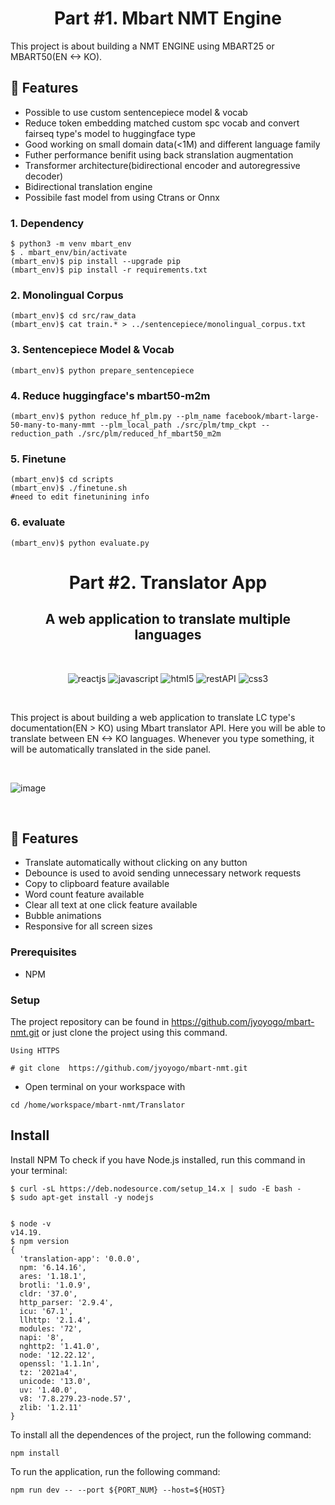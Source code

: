 <h1 align="center"><b>Part #1. Mbart NMT Engine </b></h1>
This project is about building a NMT ENGINE using MBART25 or MBART50(EN <-> KO).

## 🚀 Features
- Possible to use custom sentencepiece model & vocab
- Reduce token embedding matched custom spc vocab and convert fairseq type's model to huggingface type
- Good working on small domain data(<1M) and different language family
- Futher performance benifit using back stranslation augmentation
- Transformer architecture(bidirectional encoder and autoregressive decoder)
- Bidirectional translation engine
- Possibile fast model from using Ctrans or Onnx

### 1. Dependency
```
$ python3 -m venv mbart_env
$ . mbart_env/bin/activate
(mbart_env)$ pip install --upgrade pip
(mbart_env)$ pip install -r requirements.txt
```

### 2. Monolingual Corpus
```
(mbart_env)$ cd src/raw_data
(mbart_env)$ cat train.* > ../sentencepiece/monolingual_corpus.txt
```

### 3. Sentencepiece Model & Vocab
```
(mbart_env)$ python prepare_sentencepiece
```

### 4. Reduce huggingface's mbart50-m2m
```
(mbart_env)$ python reduce_hf_plm.py --plm_name facebook/mbart-large-50-many-to-many-mmt --plm_local_path ./src/plm/tmp_ckpt --reduction_path ./src/plm/reduced_hf_mbart50_m2m
```

### 5. Finetune
```
(mbart_env)$ cd scripts
(mbart_env)$ ./finetune.sh
#need to edit finetunining info
```

### 6. evaluate
```
(mbart_env)$ python evaluate.py
```

<h1 align="center"><b>Part #2. Translator App</b></h1>

<h2 align="center">A web application to translate multiple languages</h2>    

<br />

<p align="center">
    <img src="https://img.shields.io/badge/React-20232A?style=for-the-badge&logo=react&logoColor=61DAFB" alt="reactjs" />
    <img src="https://img.shields.io/badge/JavaScript-323330?style=for-the-badge&logo=javascript&logoColor=F7DF1E" alt="javascript"/>
    <img src="https://img.shields.io/badge/html5-%23E34F26.svg?style=for-the-badge&logo=html5&logoColor=white" alt="html5"/>
    <img src="https://img.shields.io/badge/Rest_API-02303A?style=for-the-badge&logo=react-router&logoColor=white" alt="restAPI"/>
    <img src="https://img.shields.io/badge/CSS3-1572B6?style=for-the-badge&logo=css3&logoColor=white" alt="css3"/>     
</p>
    
<br/>

This project is about building a web application to translate LC type's documentation(EN > KO) using Mbart translator API. Here you will be able to translate between EN <-> KO languages. Whenever you type something, it will be automatically translated in the side panel. 


<br/>

![image](https://user-images.githubusercontent.com/60684500/195746993-98d53da2-ec47-4dad-b243-83e94e3c8d24.png)

<br/>


## 🚀 Features
- Translate automatically without clicking on any button
- Debounce is used to avoid sending unnecessary network requests
- Copy to clipboard feature available 
- Word count feature available 
- Clear all text at one click feature available 
- Bubble animations
- Responsive for all screen sizes


### Prerequisites

- NPM 

### Setup


The project repository can be found in https://github.com/jyoyogo/mbart-nmt.git or just clone the project using this command. 


```
Using HTTPS

# git clone  https://github.com/jyoyogo/mbart-nmt.git
```

+ Open terminal on your workspace with

```
cd /home/workspace/mbart-nmt/Translator
```


## Install

Install NPM
To check if you have Node.js installed, run this command in your terminal:

```
$ curl -sL https://deb.nodesource.com/setup_14.x | sudo -E bash -
$ sudo apt-get install -y nodejs


$ node -v
v14.19.
$ npm version
{
  'translation-app': '0.0.0',
  npm: '6.14.16',
  ares: '1.18.1',
  brotli: '1.0.9',
  cldr: '37.0',
  http_parser: '2.9.4',
  icu: '67.1',
  llhttp: '2.1.4',
  modules: '72',
  napi: '8',
  nghttp2: '1.41.0',
  node: '12.22.12',
  openssl: '1.1.1n',
  tz: '2021a4',
  unicode: '13.0',
  uv: '1.40.0',
  v8: '7.8.279.23-node.57',
  zlib: '1.2.11'
}
```

To install all the dependences of the project, run the following command:

```
npm install
```

To run the application, run the following command:

```
npm run dev -- --port ${PORT_NUM} --host=${HOST}
```
